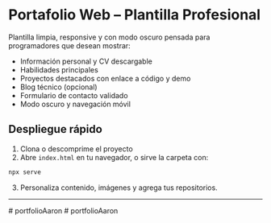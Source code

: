 # Portafolio Web – Plantilla Profesional

Plantilla limpia, responsive y con modo oscuro pensada para programadores que desean mostrar:

- Información personal y CV descargable
- Habilidades principales
- Proyectos destacados con enlace a código y demo
- Blog técnico (opcional)
- Formulario de contacto validado
- Modo oscuro y navegación móvil

## Despliegue rápido

1. Clona o descomprime el proyecto  
2. Abre `index.html` en tu navegador, o sirve la carpeta con:

```bash
npx serve
```

3. Personaliza contenido, imágenes y agrega tus repositorios.

---


#   p o r t f o l i o A a r o n  
 #   p o r t f o l i o A a r o n  
 